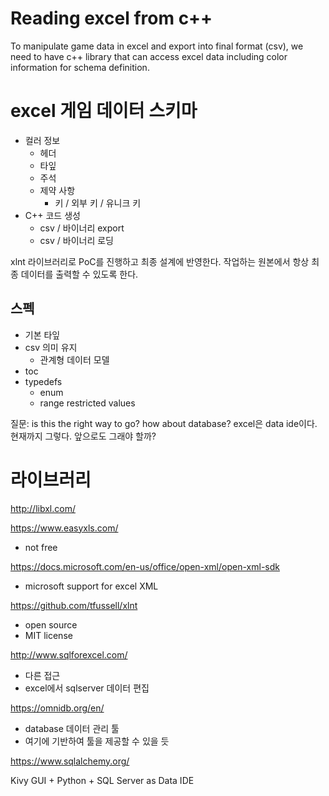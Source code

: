 # Reading excel from c++ 

To manipulate game data in excel and export into final format (csv), we need to have c++ library that can access excel data including color information for schema definition. 



# excel 게임 데이터 스키마 

- 컬러 정보 
  - 헤더 
  - 타잎 
  - 주석 
  - 제약 사항 
    - 키 / 외부 키 / 유니크 키 
- C++ 코드 생성
  - csv / 바이너리 export 
  - csv / 바이너리 로딩 



xlnt 라이브러리로 PoC를 진행하고 최종 설계에 반영한다.  작업하는 원본에서 항상 최종 데이터를 출력할 수 있도록 한다.  



## 스펙 

- 기본 타잎
- csv 의미 유지 
  - 관계형 데이터 모델
- toc 
- typedefs 
  - enum 
  - range restricted values



질문: is this the right way to go?  how about database? excel은 data ide이다. 현재까지 그렇다. 앞으로도 그래야 할까? 



# 라이브러리 

http://libxl.com/

https://www.easyxls.com/

- not free

https://docs.microsoft.com/en-us/office/open-xml/open-xml-sdk

- microsoft support for excel XML 

https://github.com/tfussell/xlnt

- open source 
- MIT license

http://www.sqlforexcel.com/

- 다른 접근 
- excel에서 sqlserver 데이터 편집 

https://omnidb.org/en/

- database 데이터 관리 툴 
- 여기에 기반하여 툴을 제공할 수 있을 듯 

https://www.sqlalchemy.org/



Kivy GUI + Python + SQL Server as Data IDE































